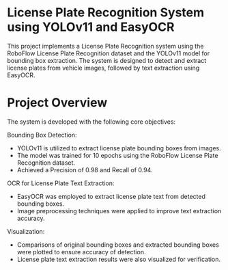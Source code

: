 # License Plate Recognition System using YOLOv11 and EasyOCR

This project implements a License Plate Recognition system using the RoboFlow License Plate Recognition dataset and the YOLOv11 model for bounding box extraction. 
The system is designed to detect and extract license plates from vehicle images, followed by text extraction using EasyOCR.

# Project Overview
The system is developed with the following core objectives:

Bounding Box Detection:
* YOLOv11 is utilized to extract license plate bounding boxes from images.
* The model was trained for 10 epochs using the RoboFlow License Plate Recognition dataset.
* Achieved a Precision of 0.98 and Recall of 0.94.
  
OCR for License Plate Text Extraction:
* EasyOCR was employed to extract license plate text from detected bounding boxes.
* Image preprocessing techniques were applied to improve text extraction accuracy.

Visualization:
* Comparisons of original bounding boxes and extracted bounding boxes were plotted to ensure accuracy of detection.
* License plate text extraction results were also visualized for verification.



